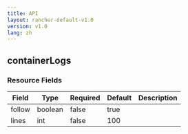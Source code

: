 ```yaml
---
title: API
layout: rancher-default-v1.0
version: v1.0
lang: zh
---
```


## containerLogs





### Resource Fields

Field | Type | Required | Default | Description
---|---|---|---|---
follow | boolean | false | true | 
lines | int | false | 100 | 

